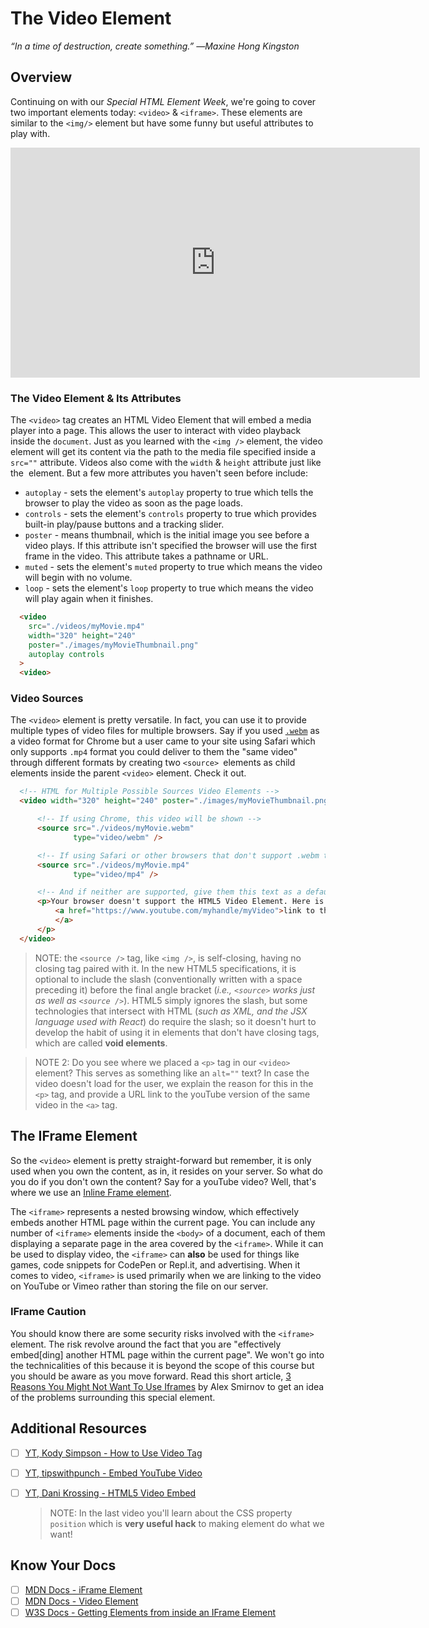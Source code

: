# The Video Element

*“In a time of destruction, create something.” ―Maxine Hong Kingston*

## Overview

Continuing on with our *Special HTML Element Week*, we're going to cover two important elements today: `<video>` & `<iframe>`. These elements are similar to the `<img/>` element but have some funny but useful attributes to play with.

<!-- ! Video Contents: The Video Element  (width="655" height="368", ratio 1.77) -->
<iframe src="https://player.vimeo.com/video/396008957" width="655" height="368" frameborder="0" allow="autoplay; fullscreen; picture-in-picture" allowfullscreen></iframe>

### The Video Element & Its Attributes

The `<video>` tag creates an HTML Video Element that will embed a media player into a page. This allows the user to interact with video playback inside the `document`. Just as you learned with the `<img />` element, the video element will get its content via the path to the media file specified inside a `src=""` attribute. Videos also come with the `width` & `height` attribute just like the <img/> element. But a few more attributes you haven't seen before include:

* `autoplay` - sets the element's `autoplay` property to true which tells the browser to play the video as soon as the page loads.
* `controls` - sets the element's `controls` property to true which provides built-in play/pause buttons and a tracking slider.
* `poster` - means thumbnail, which is the initial image you see before a video plays. If this attribute isn't specified the browser will use the first frame in the video. This attribute takes a pathname or URL.
* `muted` - sets the element's `muted` property to true which means the video will begin with no volume.
* `loop` - sets the element's `loop` property to true which means the video will play again when it finishes.

```html
  <video 
    src="./videos/myMovie.mp4" 
    width="320" height="240" 
    poster="./images/myMovieThumbnail.png" 
    autoplay controls
  >
  <video>
```

### Video Sources

The `<video>` element is pretty versatile. In fact, you can use it to provide multiple types of video files for multiple browsers. Say if you used [`.webm`](https://www.webmproject.org/about/) as a video format for Chrome but a user came to your site using Safari which only supports `.mp4` format you could deliver to them the "same video" through different formats by creating two `<source> `elements as child elements inside the parent `<video>` element. Check it out.

```html
  <!-- HTML for Multiple Possible Sources Video Elements -->
  <video width="320" height="240" poster="./images/myMovieThumbnail.png" autoplay controls muted >

      <!-- If using Chrome, this video will be shown -->
      <source src="./videos/myMovie.webm"
              type="video/webm" />

      <!-- If using Safari or other browsers that don't support .webm then use this video -->
      <source src="./videos/myMovie.mp4"
              type="video/mp4" />

      <!-- And if neither are supported, give them this text as a default. -->
      <p>Your browser doesn't support the HTML5 Video Element. Here is a
          <a href="https://www.youtube.com/myhandle/myVideo">link to the video instead.
          </a>
      </p>
  </video>
```

  > NOTE: the `<source />` tag, like `<img />`, is self-closing, having no closing tag paired with it. In the new HTML5 specifications, it is optional to include the slash (conventionally written with a space preceding it) before the final angle bracket (*i.e., `<source>` works just as well as `<source />`*). HTML5 simply ignores the slash, but some technologies that intersect with HTML (*such as XML, and the JSX language used with React*) do require the slash; so it doesn't hurt to develop the habit of using it in elements that don't have closing tags, which are called **void elements**.

  > NOTE 2: Do you see where we placed a `<p>` tag in our `<video>` element? This serves as something like an `alt=""` text? In case the video doesn't load for the user, we explain the reason for this in the `<p>` tag, and provide a URL link to the youTube version of the same video in the `<a>` tag.

## The IFrame Element

So the `<video>` element is pretty straight-forward but remember, it is only used when you own the content, as in, it resides on your server. So what do you do if you don't own the content? Say for a youTube video? Well, that's where we use an [Inline Frame element](https://developer.mozilla.org/en-US/docs/Web/HTML/Element/iframe).

The `<iframe>` represents a nested browsing window, which effectively embeds another HTML page within the current page. You can include any number of `<iframe>` elements inside the `<body>` of a document, each of them displaying a separate page in the area covered by the `<iframe>`. While it can be used to display video, the `<iframe>` can **also** be used for things like games, code snippets for CodePen or Repl.it, and advertising. When it comes to video, `<iframe>` is used primarily when we are linking to the video on YouTube or Vimeo rather than storing the file on our server.

### IFrame Caution

You should know there are some security risks involved with the `<iframe>` element. The risk revolve around the fact that you are "effectively embed[ding] another HTML page within the current page". We won't go into the technicalities of this because it is beyond the scope of this course but you should be aware as you move forward. Read this short article, [3 Reasons You Might Not Want To Use Iframes](https://www.ostraining.com/blog/webdesign/against-using-iframes/) by Alex Smirnov to get an idea of the problems surrounding this special element.

## Additional Resources

- [ ] [YT, Kody Simpson - How to Use Video Tag](https://youtu.be/Ynuz1UGPoTg)
- [ ] [YT, tipswithpunch - Embed YouTube Video](https://youtu.be/9YffrCViTVk)
- [ ] [YT, Dani Krossing - HTML5 Video Embed](https://youtu.be/OOy764mDtiA)

  > NOTE: In the last video you'll learn about the CSS property `position` which is **very useful hack** to making element do what we want!

## Know Your Docs

- [ ] [MDN Docs - iFrame Element](https://developer.mozilla.org/en-US/docs/Web/HTML/Element/iframe)
- [ ] [MDN Docs - Video Element](https://developer.mozilla.org/en-US/docs/Web/HTML/Element/video)
- [ ] [W3S Docs - Getting Elements from inside an IFrame Element](https://www.w3schools.com/howto/howto_js_element_iframe.asp)

<!-- ! END OF VIDEO 101.1.3.1 - TITLE-->
<!-- ? Video Numbering and Title system: CourseNumber.ModuleNumber.LessonNumber.VideoNumber -->
<!-- * (VIDEO 101.2.4.3 - "CSS Selectors") === 101 Course, Module 2, Lesson 4, Video 3 - "CSS Selectors" -->

<!-- 

```javascript

```

| Method      | Description                          |
| ----------- | ------------------------------------ |
| `GET`       | Fetch resource                       |
| `PUT`       | Update resource |
| `DELETE`    | Delete resource |


    `line numbers`
:do you like 'em?


++slash++
https://facelessuser.github.io/pymdown-extensions/extensions/keys/

=== "Javascript"

    ```javascript
    ```

=== "Python"

  ```python
  ```

=== "Example"
    ```console
      .
    ```

=== "Instructions"
    ```markdown
      .
    ```

=== "Result"
    ![PIC](./../images/pic.png)
-->